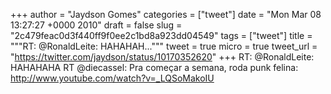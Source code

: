 
+++
author = "Jaydson Gomes"
categories = ["tweet"]
date = "Mon Mar 08 13:27:27 +0000 2010"
draft = false
slug = "2c479feac0d3f440ff9f0ee2c1bd8a923dd04549"
tags = ["tweet"]
title = """RT: @RonaldLeite: HAHAHAH..."""
tweet = true
micro = true
tweet_url = "https://twitter.com/jaydson/status/10170352620"
+++
RT: @RonaldLeite: HAHAHAHA RT @diecassel: Pra começar a semana, roda punk felina: http://www.youtube.com/watch?v=_LQSoMakoIU
